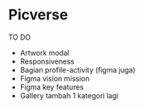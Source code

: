 # Picverse
TO DO
- Artwork modal
- Responsiveness
- Bagian profile-activity (figma juga)
- Figma vision mission
- Figma key features
- Gallery tambah 1 kategori lagi

